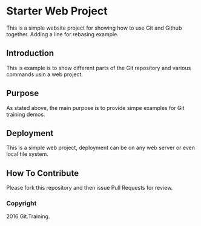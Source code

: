 # Starter Web Project

This is a simple website project for showing how to use Git and Github together.  Adding a line for rebasing example.

## Introduction

This is example is to show different parts of the Git repository and various commands usin a web project.

## Purpose

As stated above, the main purpose is to provide simpe examples for Git training demos.

## Deployment

This is a simple web project, deployment can be on any web server or even local file system.

## How To Contribute

Please fork this repository and then issue Pull Requests for review.

### Copyright

2016 Git.Training.
